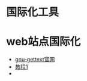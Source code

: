 # 国际化工具

# web站点国际化

* [gnu-gettext官网](http://www.gnu.org/software/gettext/)
* [教程1](https://hacks.mozilla.org/2013/04/localization-community-tools-process-part-2-of-3-a-node-js-holiday-season-part-10/)
* 